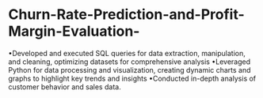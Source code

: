 # Churn-Rate-Prediction-and-Profit-Margin-Evaluation-
•Developed and executed SQL queries for data extraction, manipulation, and cleaning, optimizing datasets for comprehensive analysis •Leveraged Python for data processing and visualization, creating dynamic charts and graphs to highlight key trends and insights •Conducted in-depth analysis of customer behavior and sales data.
